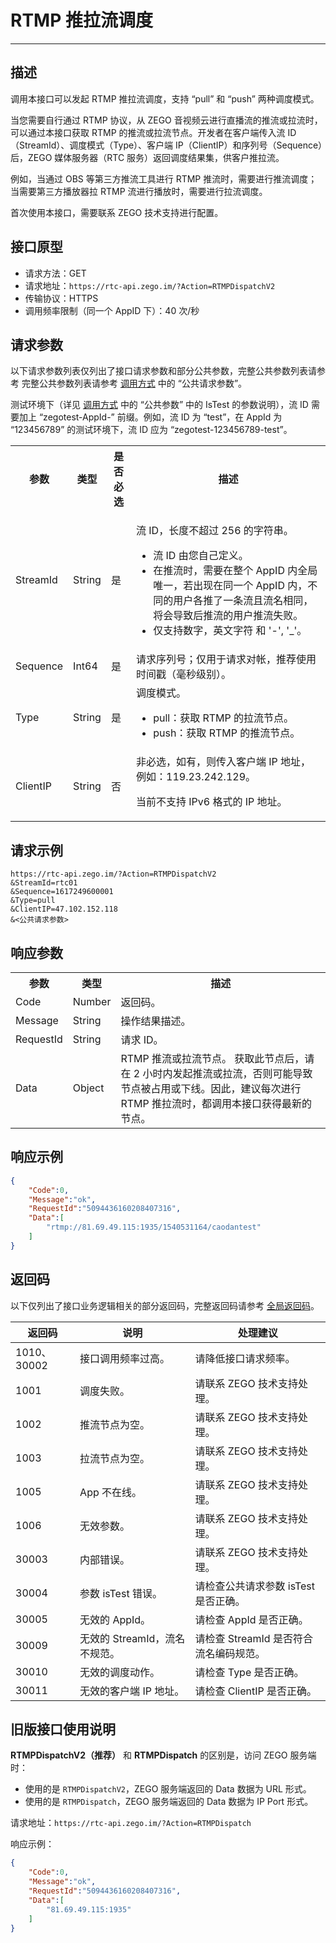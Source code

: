 # RTMP 推拉流调度

- - -

## 描述

调用本接口可以发起 RTMP 推拉流调度，支持 “pull” 和 “push” 两种调度模式。

当您需要自行通过 RTMP 协议，从 ZEGO 音视频云进行直播流的推流或拉流时，可以通过本接口获取 RTMP 的推流或拉流节点。开发者在客户端传入流 ID（StreamId）、调度模式（Type）、客户端 IP（ClientIP）和序列号（Sequence）后，ZEGO 媒体服务器（RTC 服务）返回调度结果集，供客户推拉流。

例如，当通过 OBS 等第三方推流工具进行 RTMP 推流时，需要进行推流调度；当需要第三方播放器拉 RTMP 流进行播放时，需要进行拉流调度。

<Warning title="注意">

首次使用本接口，需要联系 ZEGO 技术支持进行配置。

</Warning>



## 接口原型

- 请求方法：GET
- 请求地址：`https://rtc-api.zego.im/?Action=RTMPDispatchV2`
- 传输协议：HTTPS
- 调用频率限制（同一个 AppID 下）：40 次/秒


## 请求参数

以下请求参数列表仅列出了接口请求参数和部分公共参数，完整公共参数列表请参考 完整公共参数列表请参考 [调用方式](/live-streaming-server/api-reference/accessing-server-apis#公共请求参数) 中的 “公共请求参数”。

<Note title="说明">

测试环境下（详见 <a target="_blank" href="/live-streaming-server/api-reference/accessing-server-apis#公共请求参数">调用方式</a> 中的 “公共参数” 中的 IsTest 的参数说明），流 ID 需要加上 “zegotest-AppId-” 前缀。例如，流 ID 为 “test”，在 AppId 为 “123456789” 的测试环境下，流 ID 应为 “zegotest-123456789-test”。

</Note>



<table>
  
<tbody><tr>
<th>参数</th>
<th>类型</th>
<th>是否必选</th>
<th>描述</th>
</tr>
<tr>
<td>StreamId</td>
<td>String</td>
<td>是</td>
<td><p>流 ID，长度不超过 256 的字符串。</p><ul><li>流 ID 由您自己定义。</li><li>在推流时，需要在整个 AppID 内全局唯一，若出现在同一个 AppID 内，不同的用户各推了一条流且流名相同，将会导致后推流的用户推流失败。</li><li>仅支持数字，英文字符 和 '-', '_'。</li></ul></td>
</tr>
<tr>
<td>Sequence</td>
<td>Int64</td>
<td>是</td>
<td>请求序列号；仅用于请求对帐，推荐使用时间戳（毫秒级别）。</td>
</tr>
<tr>
<td>Type</td>
<td>String</td>
<td>是</td>
<td>调度模式。&nbsp;
<ul><li>pull：获取 RTMP 的拉流节点。</li><li>push：获取 RTMP 的推流节点。</li><ul></ul></ul></td>
</tr>
<tr>
<td>ClientIP</td>
<td>String</td>
<td>否</td>
<td>
非必选，如有，则传入客户端 IP 地址，例如：119.23.242.129。

<Warning title="注意">
<p>当前不支持 IPv6 格式的 IP 地址。</p>
</Warning>

</td>
</tr>
</tbody></table>



## 请求示例

```
https://rtc-api.zego.im/?Action=RTMPDispatchV2
&StreamId=rtc01
&Sequence=1617249600001
&Type=pull
&ClientIP=47.102.152.118
&<公共请求参数>
```

## 响应参数

<table>
  
<tbody><tr>
<th>参数</th>
<th>类型</th>
<th>描述</th>
</tr>
<tr>
<td>Code</td>
<td>Number</td>
<td>返回码。</td>
</tr>
<tr>
<td>Message</td>
<td>String</td>
<td>操作结果描述。</td>
</tr>
<tr>
<td>RequestId</td>
<td>String</td>
<td>请求 ID。</td>
</tr>
<tr>
<td>Data</td>
<td>Object</td>
<td>
RTMP 推流或拉流节点。

<Note title="说明">
获取此节点后，请在 2 小时内发起推流或拉流，否则可能导致节点被占用或下线。因此，建议每次进行 RTMP 推拉流时，都调用本接口获得最新的节点。
</Note>

</td>
</tr>
</tbody></table>



## 响应示例

```json
{
    "Code":0,
    "Message":"ok",
    "RequestId":"5094436160208407316",
    "Data":[
        "rtmp://81.69.49.115:1935/1540531164/caodantest"
    ]
}
```


## 返回码

以下仅列出了接口业务逻辑相关的部分返回码，完整返回码请参考 [全局返回码](https://doc-zh.zego.im/)。

|返回码|说明|处理建议|
|-----|------|-----|
| 1010、30002 | 接口调用频率过高。| 请降低接口请求频率。|
| 1001 | 调度失败。 | 请联系 ZEGO 技术支持处理。|
| 1002 | 推流节点为空。 | 请联系 ZEGO 技术支持处理。|
| 1003 | 拉流节点为空。 | 请联系 ZEGO 技术支持处理。|
| 1005 | App 不在线。 | 请联系 ZEGO 技术支持处理。|
| 1006 | 无效参数。 | 请联系 ZEGO 技术支持处理。|
| 30003 | 内部错误。| 请联系 ZEGO 技术支持处理。|
| 30004 | 参数 isTest 错误。| 请检查公共请求参数 isTest 是否正确。|
| 30005 | 无效的 AppId。 | 请检查 AppId 是否正确。|
| 30009 | 无效的 StreamId，流名不规范。 | 请检查 StreamId 是否符合流名编码规范。|
| 30010 | 无效的调度动作。 | 请检查 Type 是否正确。|
| 30011 | 无效的客户端 IP 地址。 | 请检查 ClientIP 是否正确。|


## 旧版接口使用说明

<Accordion title="使用 RTMPDispatch 访问 ZEGO 服务端" defaultOpen="false">
<Note title="说明">


**RTMPDispatchV2（推荐）** 和 **RTMPDispatch** 的区别是，访问 ZEGO 服务端时：

- 使用的是 `RTMPDispatchV2`，ZEGO 服务端返回的 Data 数据为 URL 形式。
- 使用的是 `RTMPDispatch`，ZEGO 服务端返回的 Data 数据为 IP Port 形式。

</Note>



请求地址：`https://rtc-api.zego.im/?Action=RTMPDispatch`

响应示例：

```json
{
    "Code":0,
    "Message":"ok",
    "RequestId":"5094436160208407316",
    "Data":[
        "81.69.49.115:1935"
    ]
}
```
</Accordion>
